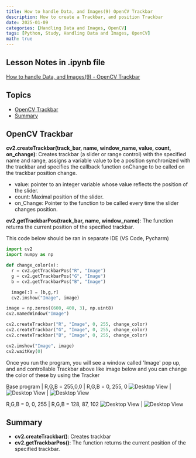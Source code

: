 ```yaml
---
title: How to handle Data, and Images(9) OpenCV Trackbar
description: How to create a Trackbar, and position Trackbar
date: 2025-01-09
categories: [Handling Data and Images, OpenCV]
tags: [Python, Study, Handling Data and Images, OpenCV]
math: true
---
```


## Lesson Notes in .ipynb file

[How to handle Data, and Images(9) - OpenCV Trackbar](https://github.com/hyeonukim/DataProcessing_ImageHandling/blob/main/How_to_handle_Data%2C_and_Images(9)_OpenCV_Trackbar.ipynb)

## Topics

- [OpenCV Trackbar](#opencv-trackbar)
- [Summary](#summary)

## OpenCV Trackbar

**cv2.createTrackbar(track_bar, name, window_name, value, count, on_change)**: Creates trackbar (a slider or range control) with the specified name and range, assigns a variable value to be a position synchronized with the trackbar and specifies the callback function onChange to be called on the trackbar position change.
  - value: pointer to an integer variable whose value reflects the position of the slider.
  - count: Maximal position of the slider.
  - on_Change: Pointer to the function to be called every time the slider changes position.

**cv2.getTrackbarPos(track_bar, name, window_name)**: The function returns the current position of the specified trackbar.

This code below should be ran in separate IDE (VS Code, Pycharm)

```python
import cv2
import numpy as np

def change_color(x):
  r = cv2.getTrackbarPos("R", "Image")
  g = cv2.getTrackbarPos("G", "Image")
  b = cv2.getTrackbarPos("B", "Image")

  image[:] = [b,g,r]
  cv2.imshow("Image", image)

image = np.zeros((600, 400, 3), np.uint8)
cv2.namedWindow("Image")

cv2.createTrackbar("R", "Image", 0, 255, change_color)
cv2.createTrackbar("G", "Image", 0, 255, change_color)
cv2.createTrackbar("B", "Image", 0, 255, change_color)

cv2.imshow("Image", image)
cv2.waitKey(0)
```

Once you run the program, you will see a window called 'Image' pop up, and and controllable Trackbar above like image below and you can change the color of these by using the Tracker

Base program | R,G,B = 255,0,0 | R,G,B = 0, 255, 0 
![Desktop View](/assets/img/HandleImageData/9-output_base.PNG) | ![Desktop View](/assets/img/HandleImageData/9-output_red.PNG) | ![Desktop View](/assets/img/HandleImageData/9-output_green.PNG)

R,G,B = 0, 0, 255 | R,G,B = 128, 87, 102
![Desktop View](/assets/img/HandleImageData/9-output_blue.PNG) | ![Desktop View](/assets/img/HandleImageData/9-output_random.PNG)

## Summary

- **cv2.createTrackbar()**: Creates trackbar
- **cv2.getTrackbarPos()**: The function returns the current position of the specified trackbar.